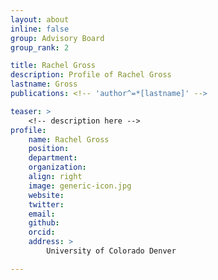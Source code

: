 ```yaml
---
layout: about
inline: false
group: Advisory Board
group_rank: 2

title: Rachel Gross
description: Profile of Rachel Gross
lastname: Gross
publications: <!-- 'author^=*[lastname]' -->

teaser: >
    <!-- description here -->
profile:
    name: Rachel Gross
    position: 
    department: 
    organization: 
    align: right
    image: generic-icon.jpg
    website: 
    twitter: 
    email: 
    github: 
    orcid: 
    address: >
        University of Colorado Denver

---
```


<!-- longer bio here -->

